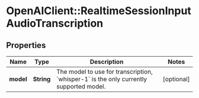 # OpenAIClient::RealtimeSessionInputAudioTranscription

## Properties
Name | Type | Description | Notes
------------ | ------------- | ------------- | -------------
**model** | **String** | The model to use for transcription, &#x60;whisper-1&#x60; is the only currently  supported model.  | [optional] 

